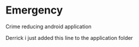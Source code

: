 # Emergency
Crime reducing android application

Derrick i just added this line to the application folder 

